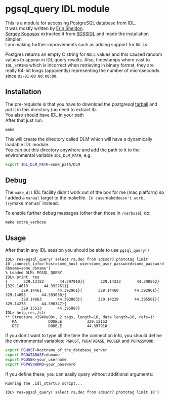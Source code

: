 pgsql_query IDL module
======================

This is a module for accessing PostgreSQL database from IDL.  
It was mostly written by [Erin Sheldon](http://code.google.com/p/sdssidl/).  
[Sergey Koposov](https://github.com/segasai/pg_idl) extracted it from [SDSSIDL](https://code.google.com/p/sdssidl/source/browse/#svn%2Ftrunk%2Fsrc%2Fpgsql) and made the installation simpler.  
I am making further improvements such as adding support for `NULL`s.

Postgres returns an empty C string for `NULL` values and this caused random values to appear in IDL query results.
Also, timestamps where cast to `IDL_STRING` which is incorrect when retrieving in binary format, they are really 64-bit longs (apparently) representing the number of microseconds since `01-01-00 00:00:00`.

Installation
------------
The pre-requisite is that you have to download the postgresql [tarball](http://www.postgresql.org/ftp/source/) and put it in this directory (no need to extract it).  
You also should have IDL in your path  
After that just run:

    make

This will create the directory called DLM which will have a dynamically loadable IDL module.  
You can put this directory anywhere and add the path to it to the environmental variable `IDL_DLM_PATH`, e.g.
```bash
export IDL_DLM_PATH=some_path/DLM
```

Debug
-----
The `make_dll` IDL facility didn't work out of the box for me (mac platform) so I added a `manual` target to the makefile.` 
In case `make` doesn't work, try `make manual` instead.

To enable further debug messages (other than those in `/verbose`), do:

    make extra_verbose

Usage
-----
After that in any IDL session you should be able to use `pgsql_query()`

```idl
IDL> res=pgsql_query('select ra,dec from sdssdr7.phototag limit 10',connect_info='host=some_host user=some_user password=some_password dbname=some_dbname')
% Loaded DLM: PGSQL_QUERY.
IDL> print, res
{       329.12152       44.397910}{       329.14333       44.390562}{329.14613       44.392761}{
       329.14461       44.392961}{       329.14460       44.392961}{ 329.14893       44.393050}{
       329.14863       44.393803}{       329.14229       44.395501}{ 329.14278       44.396347}{
       329.15523       44.395887}
IDL> help,res,/str
** Structure <2948e08>, 2 tags, length=16, data length=16, refs=1:
   RA              DOUBLE           329.12152
   DEC             DOUBLE           44.397910
```

If you don't want to type all the time the connection info, you should 
define the environmental variables: `PGHOST`, `PGDATABASE`, `PGUSER` and `PGPASSWORD`:

```bash
export PGHOST=hostname_of_the_database_server
export PGDATABASE=dbname
export PGUSER=your_username
export PGPASSWORD=your_password
```

If you define these, you can easily query without additional arguments:

```idl
Running the .idl_startup script...

IDL> res=pgsql_query('select ra,dec from sdssdr7.phototag limit 10')
```